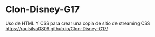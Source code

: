 # Clon-Disney-G17
Uso de HTML Y CSS para crear una copia de sitio de streaming CSS
https://raulsilva0809.github.io/Clon-Disney-G17/
